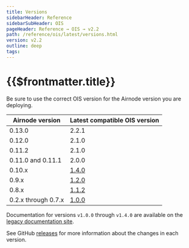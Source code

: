 ```yaml
---
title: Versions
sidebarHeader: Reference
sidebarSubHeader: OIS
pageHeader: Reference → OIS → v2.2
path: /reference/ois/latest/versions.html
version: v2.2
outline: deep
tags:
---
```


<VersionWarning/>

<PageHeader/>

<SearchHighlight/>

<FlexStartTag/>

# {{$frontmatter.title}}

Be sure to use the correct OIS version for the Airnode version you are
deploying.

| Airnode version     | Latest compatible OIS version                |
| ------------------- | -------------------------------------------- |
| 0.13.0              | 2.2.1                                        |
| 0.12.0              | 2.1.0                                        |
| 0.11.2              | 2.1.0                                        |
| 0.11.0 and 0.11.1   | 2.0.0                                        |
| 0.10.x              | [1.4.0](https://old-docs.api3.org/ois/v1.4/) |
| 0.9.x               | [1.2.0](https://old-docs.api3.org/ois/v1.2/) |
| 0.8.x               | [1.1.2](https://old-docs.api3.org/ois/v1.1/) |
| 0.2.x through 0.7.x | [1.0.0](https://old-docs.api3.org/ois/v1.0/) |

Documentation for versions `v1.0.0` through `v1.4.0` are available on the
[legacy documentation site](https://old-docs.api3.org).

See GitHub [releases](https://github.com/api3dao/ois/releases) for more
information about the changes in each version.

<FlexEndTag/>
